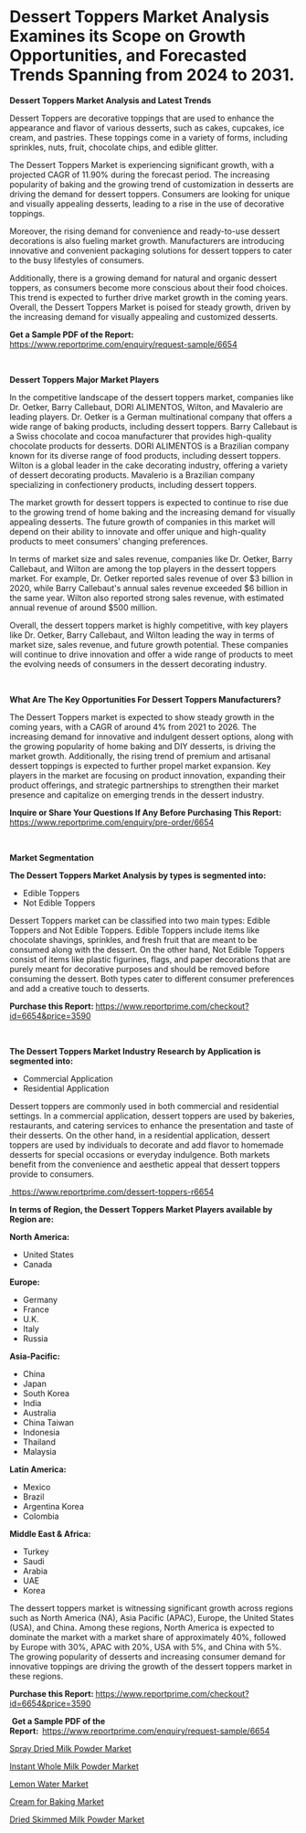 <p><h1>Dessert Toppers Market Analysis Examines its Scope on Growth Opportunities, and Forecasted Trends Spanning from 2024 to 2031.</h1></p><p><strong>Dessert Toppers Market Analysis and Latest Trends</strong></p>
<p><p>Dessert Toppers are decorative toppings that are used to enhance the appearance and flavor of various desserts, such as cakes, cupcakes, ice cream, and pastries. These toppings come in a variety of forms, including sprinkles, nuts, fruit, chocolate chips, and edible glitter.</p><p>The Dessert Toppers Market is experiencing significant growth, with a projected CAGR of 11.90% during the forecast period. The increasing popularity of baking and the growing trend of customization in desserts are driving the demand for dessert toppers. Consumers are looking for unique and visually appealing desserts, leading to a rise in the use of decorative toppings.</p><p>Moreover, the rising demand for convenience and ready-to-use dessert decorations is also fueling market growth. Manufacturers are introducing innovative and convenient packaging solutions for dessert toppers to cater to the busy lifestyles of consumers.</p><p>Additionally, there is a growing demand for natural and organic dessert toppers, as consumers become more conscious about their food choices. This trend is expected to further drive market growth in the coming years. Overall, the Dessert Toppers Market is poised for steady growth, driven by the increasing demand for visually appealing and customized desserts.</p></p>
<p><strong>Get a Sample PDF of the Report:&nbsp;</strong> <a href="https://www.reportprime.com/enquiry/request-sample/6654">https://www.reportprime.com/enquiry/request-sample/6654</a></p>
<p>&nbsp;</p>
<p><strong>Dessert Toppers Major Market Players</strong></p>
<p><p>In the competitive landscape of the dessert toppers market, companies like Dr. Oetker, Barry Callebaut, DORI ALIMENTOS, Wilton, and Mavalerio are leading players. Dr. Oetker is a German multinational company that offers a wide range of baking products, including dessert toppers. Barry Callebaut is a Swiss chocolate and cocoa manufacturer that provides high-quality chocolate products for desserts. DORI ALIMENTOS is a Brazilian company known for its diverse range of food products, including dessert toppers. Wilton is a global leader in the cake decorating industry, offering a variety of dessert decorating products. Mavalerio is a Brazilian company specializing in confectionery products, including dessert toppers.</p><p>The market growth for dessert toppers is expected to continue to rise due to the growing trend of home baking and the increasing demand for visually appealing desserts. The future growth of companies in this market will depend on their ability to innovate and offer unique and high-quality products to meet consumers' changing preferences.</p><p>In terms of market size and sales revenue, companies like Dr. Oetker, Barry Callebaut, and Wilton are among the top players in the dessert toppers market. For example, Dr. Oetker reported sales revenue of over $3 billion in 2020, while Barry Callebaut's annual sales revenue exceeded $6 billion in the same year. Wilton also reported strong sales revenue, with estimated annual revenue of around $500 million.</p><p>Overall, the dessert toppers market is highly competitive, with key players like Dr. Oetker, Barry Callebaut, and Wilton leading the way in terms of market size, sales revenue, and future growth potential. These companies will continue to drive innovation and offer a wide range of products to meet the evolving needs of consumers in the dessert decorating industry.</p></p>
<p>&nbsp;</p>
<p><strong>What Are The Key Opportunities For Dessert Toppers Manufacturers?</strong></p>
<p><p>The Dessert Toppers market is expected to show steady growth in the coming years, with a CAGR of around 4% from 2021 to 2026. The increasing demand for innovative and indulgent dessert options, along with the growing popularity of home baking and DIY desserts, is driving the market growth. Additionally, the rising trend of premium and artisanal dessert toppings is expected to further propel market expansion. Key players in the market are focusing on product innovation, expanding their product offerings, and strategic partnerships to strengthen their market presence and capitalize on emerging trends in the dessert industry.</p></p>
<p><strong>Inquire or Share Your Questions If Any Before Purchasing This Report:</strong> <a href="https://www.reportprime.com/enquiry/pre-order/6654">https://www.reportprime.com/enquiry/pre-order/6654</a></p>
<p>&nbsp;</p>
<p><strong>Market Segmentation</strong></p>
<p><strong>The Dessert Toppers Market Analysis by types is segmented into:</strong></p>
<p><ul><li>Edible Toppers</li><li>Not Edible Toppers</li></ul></p>
<p><p>Dessert Toppers market can be classified into two main types: Edible Toppers and Not Edible Toppers. Edible Toppers include items like chocolate shavings, sprinkles, and fresh fruit that are meant to be consumed along with the dessert. On the other hand, Not Edible Toppers consist of items like plastic figurines, flags, and paper decorations that are purely meant for decorative purposes and should be removed before consuming the dessert. Both types cater to different consumer preferences and add a creative touch to desserts.</p></p>
<p><strong>Purchase this Report:&nbsp;</strong><a href="https://www.reportprime.com/checkout?id=6654&price=3590">https://www.reportprime.com/checkout?id=6654&price=3590</a></p>
<p>&nbsp;</p>
<p><strong>The Dessert Toppers Market Industry Research by Application is segmented into:</strong></p>
<p><ul><li>Commercial Application</li><li>Residential Application</li></ul></p>
<p><p>Dessert toppers are commonly used in both commercial and residential settings. In a commercial application, dessert toppers are used by bakeries, restaurants, and catering services to enhance the presentation and taste of their desserts. On the other hand, in a residential application, dessert toppers are used by individuals to decorate and add flavor to homemade desserts for special occasions or everyday indulgence. Both markets benefit from the convenience and aesthetic appeal that dessert toppers provide to consumers.</p></p>
<p><a href="https://www.reportprime.com/dessert-toppers-r6654">&nbsp;https://www.reportprime.com/dessert-toppers-r6654</a></p>
<p><strong>In terms of Region, the Dessert Toppers Market Players available by Region are:</strong></p>
<p>
    <p> <strong> North America: </strong>
        <ul>
            <li>United States</li>
            <li>Canada</li>
        </ul>
        </p> 
    <p> <strong> Europe: </strong>
        <ul>
            <li>Germany</li>
            <li>France</li>
            <li>U.K.</li>
            <li>Italy</li>
            <li>Russia</li>
        </ul>
        </p> 
    <p> <strong> Asia-Pacific: </strong>
        <ul>
            <li>China</li>
            <li>Japan</li>
            <li>South Korea</li>
            <li>India</li>
            <li>Australia</li>
            <li>China Taiwan</li>
            <li>Indonesia</li>
            <li>Thailand</li>
            <li>Malaysia</li>
        </ul>
        </p> 
    <p> <strong> Latin America: </strong>
        <ul>
            <li>Mexico</li>
            <li>Brazil</li>
            <li>Argentina Korea</li>
            <li>Colombia</li>
        </ul>
        </p> 
    <p> <strong> Middle East & Africa: </strong>
        <ul>
            <li>Turkey</li>
            <li>Saudi</li>
            <li>Arabia</li>
            <li>UAE</li>
            <li>Korea</li>
        </ul>
    </p>
    </p>
<p><p>The dessert toppers market is witnessing significant growth across regions such as North America (NA), Asia Pacific (APAC), Europe, the United States (USA), and China. Among these regions, North America is expected to dominate the market with a market share of approximately 40%, followed by Europe with 30%, APAC with 20%, USA with 5%, and China with 5%. The growing popularity of desserts and increasing consumer demand for innovative toppings are driving the growth of the dessert toppers market in these regions.</p></p>
<p><strong>Purchase this Report: </strong><a href="https://www.reportprime.com/checkout?id=6654&price=3590">https://www.reportprime.com/checkout?id=6654&price=3590</a></p>
<p>&nbsp;<strong>Get a Sample PDF of the Report:&nbsp;&nbsp;</strong><a href="https://www.reportprime.com/enquiry/request-sample/6654">https://www.reportprime.com/enquiry/request-sample/6654</a></p>
<p><strong></strong></p>
<p><p><a href="https://github.com/ranaacryptoaddmin/Market-Research-Report-List-1/blob/main/spray-dried-milk-powder-market.md">Spray Dried Milk Powder Market</a></p><p><a href="https://github.com/jadenRaynor/Market-Research-Report-List-1/blob/main/instant-whole-milk-powder-market.md">Instant Whole Milk Powder Market</a></p><p><a href="https://github.com/mauripalmi/Market-Research-Report-List-5/blob/main/lemon-water-market.md">Lemon Water Market</a></p><p><a href="https://github.com/gulaimolin/Market-Research-Report-List-6/blob/main/cream-for-baking-market.md">Cream for Baking Market</a></p><p><a href="https://github.com/RoccoManning/Market-Research-Report-List-6/blob/main/dried-skimmed-milk-powder-market.md">Dried Skimmed Milk Powder Market</a></p></p>